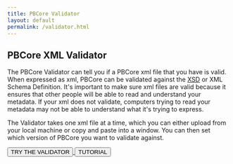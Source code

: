 ```yaml
---
title: PBCore Validator
layout: default
permalink: /validator.html
---
```


<h2 class="red title">PBCore XML Validator</h2>

The PBCore Validator can tell you if a PBCore xml file that you have is valid. When expressed as xml, PBCore can be validated against the [XSD](xsd.html) or XML Schema Definition. It's important to make sure xml files are valid because it ensures that other people will be able to read and understand your metadata. If your xml does not validate, computers trying to read your metadata may not be able to understand what it's trying to express.

The Validator takes one xml file at a time, which you can either upload from your local machine or copy and paste into a window. You can then set which version of PBCore you want to validate against.

<a href="http://pbcore-validator.herokuapp.com/">
  <button type="button" class="pb-button pb-button-who" name="button">TRY THE VALIDATOR</button>
</a>

<a href="{{site.url}}/tutorials.html">
  <button type="button" class="pb-button pb-button-who" name="button">TUTORIAL</button>
</a>
